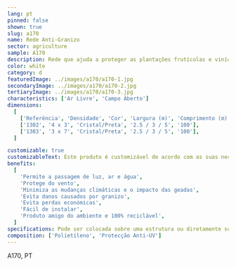 ```yaml
---
lang: pt
pinned: false
shown: true
slug: a170
name: Rede Anti-Granizo
sector: agriculture
sample: A170
description: Rede que ajuda a proteger as plantações frutícolas e vinículas contra queda de granizo, evitando assim as perda de colheitas e/ou ferimentos das próprias árvores.
color: white
category: d
featuredImage: ../images/a170/a170-1.jpg
secondaryImage: ../images/a170/a170-2.jpg
tertiaryImage: ../images/a170/a170-3.jpg
characteristics: ['Ar Livre', 'Campo Aberto']
dimensions:
  [
    ['Referência', 'Densidade', 'Cor', 'Largura (m)', 'Comprimento (m)'],
    ['1302', '4 x 3', 'Cristal/Preta', '2.5 / 3 / 5', '100'],
    ['1303', '3 x 7', 'Cristal/Preta', '2.5 / 3 / 5', '100'],
  ]

customizable: true
customizableText: Este produto é customizável de acordo com as suas necessidades. Contacte-nos para mais informações.
benefits:
  [
    'Permite a passagem de luz, ar e água',
    'Protege do vento',
    'Minimiza as mudanças climáticas e o impacto das geadas',
    'Evita danos causados por granizo',
    'Evita perdas económicas',
    'Fácil de instalar',
    'Produto amigo do ambiente e 100% reciclável',
  ]
specifications: Pode ser colocada sobre uma estrutura ou diretamente sobre as árvores. Possui uma composição e estrutura que evita que se rasguem facilmente
composition: ['Polietileno', 'Protecção Anti-UV']
---
```


A170, PT

